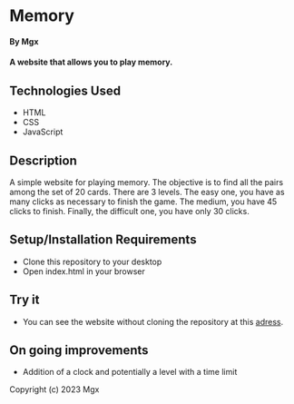 # Memory
#### By Mgx 

#### A website that allows you to play memory.

## Technologies Used

* HTML
* CSS
* JavaScript

## Description

A simple website for playing memory. The objective is to find all the pairs among the set of 20 cards. There are 3 levels. The easy one, you have as many clicks as necessary to finish the game. The medium, you have 45 clicks to finish. Finally, the difficult one, you have only 30 clicks. 

## Setup/Installation Requirements

* Clone this repository to your desktop 
* Open index.html in your browser 

## Try it 

* You can see the website without cloning the repository at this [adress](https://mgxbarr.github.io/memory/). 

## On going improvements 

* Addition of a clock and potentially a level with a time limit 

Copyright (c) 2023 Mgx 

